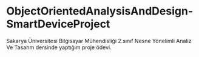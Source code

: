 # ObjectOrientedAnalysisAndDesign-SmartDeviceProject

Sakarya Üniversitesi Bilgisayar Mühendisliği 2.sınıf Nesne Yönelimli Analiz Ve Tasarım dersinde yaptığım proje ödevi.
